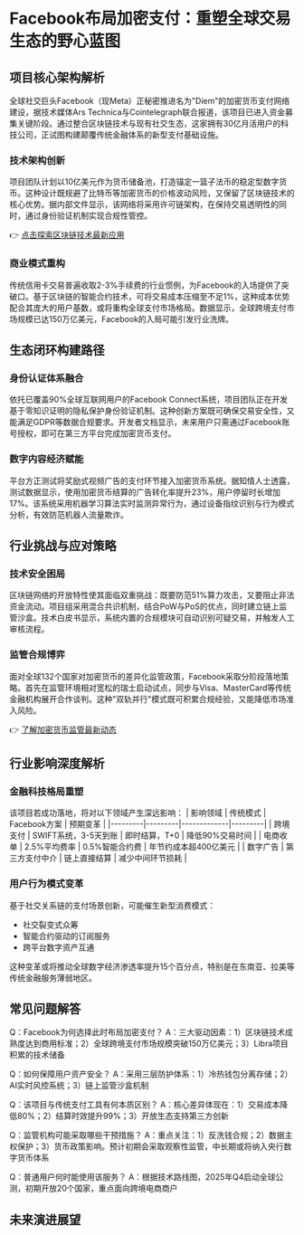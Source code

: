 # Facebook布局加密支付：重塑全球交易生态的野心蓝图

## 项目核心架构解析
全球社交巨头Facebook（现Meta）正秘密推进名为"Diem"的加密货币支付网络建设，据技术媒体Ars Technica与Cointelegraph联合报道，该项目已进入资金募集关键阶段。通过整合区块链技术与现有社交生态，这家拥有30亿月活用户的科技公司，正试图构建颠覆传统金融体系的新型支付基础设施。

### 技术架构创新
项目团队计划以10亿美元作为货币储备池，打造锚定一篮子法币的稳定型数字货币。这种设计既规避了比特币等加密货币的价格波动风险，又保留了区块链技术的核心优势。据内部文件显示，该网络将采用许可链架构，在保持交易透明性的同时，通过身份验证机制实现合规性管控。

👉 [点击探索区块链技术最新应用](https://bit.ly/okx_welcome)

### 商业模式重构
传统信用卡交易普遍收取2-3%手续费的行业惯例，为Facebook的入场提供了突破口。基于区块链的智能合约技术，可将交易成本压缩至不足1%，这种成本优势配合其庞大的用户基数，或将重构全球支付市场格局。数据显示，全球跨境支付市场规模已达150万亿美元，Facebook的入局可能引发行业洗牌。

## 生态闭环构建路径
### 身份认证体系融合
依托已覆盖90%全球互联网用户的Facebook Connect系统，项目团队正在开发基于零知识证明的隐私保护身份验证机制。这种创新方案既可确保交易安全性，又能满足GDPR等数据合规要求。开发者文档显示，未来用户只需通过Facebook账号授权，即可在第三方平台完成加密货币支付。

### 数字内容经济赋能
平台方正测试将奖励式视频广告的支付环节接入加密货币系统。据知情人士透露，测试数据显示，使用加密货币结算的广告转化率提升23%，用户停留时长增加17%。该系统采用机器学习算法实时监测异常行为，通过设备指纹识别与行为模式分析，有效防范机器人流量欺诈。

## 行业挑战与应对策略
### 技术安全困局
区块链网络的开放特性使其面临双重挑战：既要防范51%算力攻击，又要阻止非法资金流动。项目组采用混合共识机制，结合PoW与PoS的优点，同时建立链上监管沙盒。技术白皮书显示，系统内置的合规模块可自动识别可疑交易，并触发人工审核流程。

### 监管合规博弈
面对全球132个国家对加密货币的差异化监管政策，Facebook采取分阶段落地策略。首先在监管环境相对宽松的瑞士启动试点，同步与Visa、MasterCard等传统金融机构展开合作谈判。这种"双轨并行"模式既可积累合规经验，又能降低市场准入风险。

👉 [了解加密货币监管最新动态](https://bit.ly/okx_welcome)

## 行业影响深度解析
### 金融科技格局重塑
该项目若成功落地，将对以下领域产生深远影响：
| 影响领域 | 传统模式 | Facebook方案 | 预期变革 |
|---------|---------|-------------|---------|
| 跨境支付 | SWIFT系统，3-5天到账 | 即时结算，T+0 | 降低90%交易时间 |
| 电商收单 | 2.5%平均费率 | 0.5%智能合约费 | 年节约成本超400亿美元 |
| 数字广告 | 第三方支付中介 | 链上直接结算 | 减少中间环节损耗 |

### 用户行为模式变革
基于社交关系链的支付场景创新，可能催生新型消费模式：
- 社交裂变式众筹
- 智能合约驱动的订阅服务
- 跨平台数字资产互通

这种变革或将推动全球数字经济渗透率提升15个百分点，特别是在东南亚、拉美等传统金融服务薄弱地区。

## 常见问题解答
Q：Facebook为何选择此时布局加密支付？
A：三大驱动因素：1）区块链技术成熟度达到商用标准；2）全球跨境支付市场规模突破150万亿美元；3）Libra项目积累的技术储备

Q：如何保障用户资产安全？
A：采用三层防护体系：1）冷热钱包分离存储；2）AI实时风控系统；3）链上监管沙盒机制

Q：该项目与传统支付工具有何本质区别？
A：核心差异体现在：1）交易成本降低80%；2）结算时效提升99%；3）开放生态支持第三方创新

Q：监管机构可能采取哪些干预措施？
A：重点关注：1）反洗钱合规；2）数据主权保护；3）货币政策影响。预计初期会采取观察性监管，中长期或将纳入央行数字货币体系

Q：普通用户何时能使用该服务？
A：根据技术路线图，2025年Q4启动全球公测，初期开放20个国家，重点面向跨境电商商户

## 未来演进展望